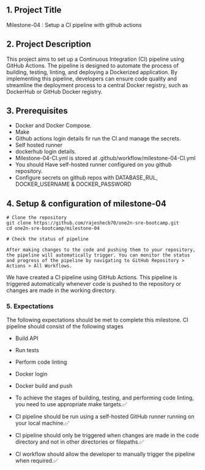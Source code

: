 ## 1. Project Title

Milestone-04 : Setup a CI pipeline with github actions

## 2. Project Description

This project aims to set up a Continuous Integration (CI) pipeline using GitHub Actions. The pipeline is designed to automate the process of building, testing, linting, and deploying a Dockerized application. By implementing this pipeline, developers can ensure code quality and streamline the deployment process to a central Docker registry, such as DockerHub or GitHub Docker registry.

## 3. Prerequisites

- Docker and Docker Compose.
- Make
- Github actions login details fir run the CI and manage the secrets.
- Self hosted runner
- dockerhub login details.
- Milestone-04-CI.yml is stored at .github/workflow/milestone-04-CI.yml
- You should Have self-hosted runner configured on you github repository.
- Configure secrets on github repos with DATABASE_RUL, DOCKER_USERNAME & DOCKER_PASSWORD

## 4. Setup & configuration of milestone-04

```
# Clone the repository
git clone https://github.com/rajeshecb70/one2n-sre-bootcamp.git
cd one2n-sre-bootcamp/milestone-04
```

```
# Check the status of pipeline

After making changes to the code and pushing them to your repository, the pipeline will automatically trigger. You can monitor the status and progress of the pipeline by navigating to GitHub Repository > Actions > All Workflows.
```

We have created a CI pipeline using GitHub Actions. This pipeline is triggered automatically whenever code is pushed to the repository or changes are made in the working directory.

### 5. Expectations

The following expectations should be met to complete this milestone.
CI pipeline should consist of the following stages

- Build API
- Run tests
- Perform code linting
- Docker login
- Docker build and push

- To achieve the stages of building, testing, and performing code linting, you need to use appropriate make targets.✅
- CI pipeline should be run using a self-hosted GitHub runner running on your local machine.✅
- CI pipeline should only be triggered when changes are made in the code directory and not in other directories or filepaths.✅
- CI workflow should allow the developer to manually trigger the pipeline when required.✅
